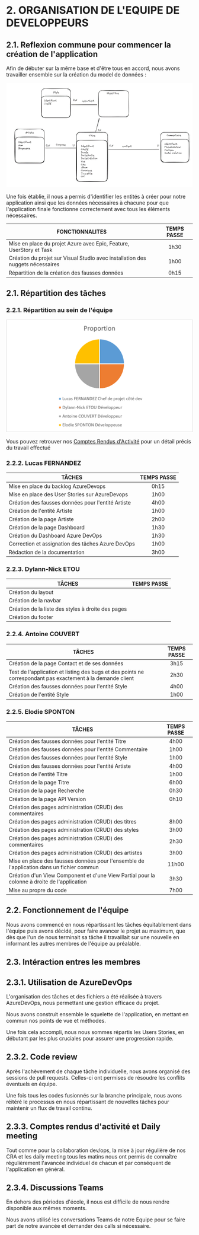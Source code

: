 # **2. ORGANISATION DE L'EQUIPE DE DEVELOPPEURS** ##

## 2.1. Reflexion commune pour commencer la création de l'application

Afin de débuter sur la même base et d'être tous en accord, nous avons travailler ensemble sur la création du model de données :

![Logo](images/Modelisation_donnees.png)

Une fois établie, il nous a permis d'identifier les entités à créer pour notre application ainsi que les données nécessaires à chacune pour que l'application finale fonctionne correctement avec tous les éléments nécessaires.

| FONCTIONNALITES																| TEMPS PASSE |
|-------------------------------------------------------------------------------|:-----------:|
| Mise en place du projet Azure avec Epic, Feature, UserStory et Task			|     1h30    |
|Création du projet sur Visual Studio avec installation des nuggets nécessaires |     1h00    |
| Répartition de la création des fausses données								|     0h15    |

## 2.1. Répartition des tâches

### 2.2.1. Répartition au sein de l'équipe 

![Logo](images/Camembert.png)

Vous pouvez retrouver nos [Comptes Rendus d'Activité](https://groupesbtest.sharepoint.com/:x:/s/DIIAGE2026DI1P4/EY5e9Z9cSJlNhY6EC677OKkBNBYJHpZv8_6OMtE7qLdtiQ?e=SJ8cjc&wdOrigin=TEAMS-MAGLEV.teams_ns.rwc&wdExp=TEAMS-TREATMENT&wdhostclicktime=1708886671961&web=1) pour un détail précis du travail effectué

### 2.2.2. Lucas FERNANDEZ
| TÂCHES												| TEMPS PASSE |
|-------------------------------------------------------|:-----------:|
| Mise en place du backlog AzureDevops					|    0h15     |
| Mise en place des User Stories sur AzureDevops		|    1h00     |
| Création des fausses données pour l'entité Artiste	|    4h00     |
| Création de l'entité Artiste							|    1h00     |
| Création de la page Artiste							|    2h00     |
| Création de la page Dashboard							|    1h30     |
| Création du Dashboard	Azure DevOps					|    1h30     |
| Correction et assignation des tâches Azure DevOps		|    1h00     |
| Rédaction de la documentation							|    3h00     |

### 2.2.3. Dylann-Nick ETOU

| TÂCHES												| TEMPS PASSE |
|-------------------------------------------------------|:-----------:|
| Création du layout									|             |
| Création de la navbar									|             |
| Création de la liste des styles à droite des pages    |             |
| Création du footer									|             |

### 2.2.4. Antoine COUVERT

| TÂCHES																										| TEMPS PASSE |
|---------------------------------------------------------------------------------------------------------------|:-----------:|
| Création de la page Contact et de ses données																	|     3h15    |
| Test de l'application et listing des bugs et des points ne correspondant pas exactement à la demande client   |     2h30    |
| Création des fausses données pour l'entité Style																|     4h00    | 
|  Création de l'entité Style																					|     1h00    |

### 2.2.5. Elodie SPONTON

| TÂCHES																						| TEMPS PASSE |
|-----------------------------------------------------------------------------------------------|:-----------:|
| Création des fausses données pour l'entité Titre												|    4h00     |
| Création des fausses données pour l'entité Commentaire										|    1h00     |
| Création des fausses données pour l'entité Style												|    1h00     |
| Création des fausses données pour l'entité Artiste											|    4h00     |
| Création de l'entité Titre																	|    1h00     |
| Création de la page Titre																		|    6h00     |
| Création de la page Recherche																	|    0h30     | 
| Création de la page API Version																|    0h10     |
| Création des pages administration (CRUD) des commentaires										|             |
| Création des pages administration (CRUD)  des titres											|    8h00     |
| Création des pages administration (CRUD)  des styles											|    3h00     | 
| Création des pages administration (CRUD)  des commentaires									|    2h30     |
| Création des pages administration (CRUD)  des artistes										|    3h00     |
| Mise en place des fausses données pour l'ensemble de l'application dans un fichier commun     |    11h00    |
| Création d'un View Component et d'une View Partial pour la colonne à droite de l'application  |    3h30     | 
| Mise au propre du code																		|    7h00     |

## 2.2. Fonctionnement de l'équipe

Nous avons commencé en nous répartissant les tâches équitablement dans l'équipe puis avons décidé, pour faire avancer le projet au maximum, que dès que l'un de nous terminait sa tâche il travaillait sur une nouvelle en informant les autres membres de l'équipe au préalable.

## 2.3. Intéraction entres les membres

## 2.3.1. Utilisation de AzureDevOps

L'organisation des tâches et des fichiers a été réalisée à travers AzureDevOps, nous permettant une gestion efficace du projet.

Nous avons construit ensemble le squelette de l'application, en mettant en commun nos points de vue et méthodes. 

Une fois cela accompli, nous nous sommes répartis les Users Stories, en débutant par les plus cruciales pour assurer une progression rapide.

## 2.3.2. Code review

Après l'achèvement de chaque tâche individuelle, nous avons organisé des sessions de pull requests. Celles-ci ont permises de résoudre les conflits éventuels en équipe. 

Une fois tous les codes fusionnés sur la branche principale, nous avons réitéré le processus en nous répartissant de nouvelles tâches pour maintenir un flux de travail continu.

## 2.3.3. Comptes rendus d'activité et Daily meeting

Tout comme pour la collaboration dev/ops, la mise à jour régulière de nos CRA et les daily meeting tous les matins nous ont permis de connaître régulièrement l'avancée individuel de chacun et par conséquent de l'application en général.

## 2.3.4. Discussions Teams

En dehors des périodes d'école, il nous est difficile de nous rendre disponible aux mêmes moments.

Nous avons utilisé les conversations Teams de notre Equipe pour se faire part de notre avancée et demander des calls si nécessaire.
